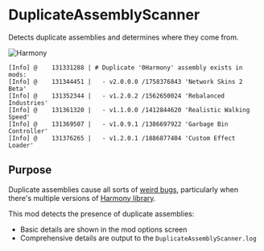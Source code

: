 # DuplicateAssemblyScanner

Detects duplicate assemblies and determines where they come from.

![Harmony](https://user-images.githubusercontent.com/1386719/75841597-0a8ad580-5dc6-11ea-8041-64054ed53dc2.png)

```
[Info] @    131331288 | # Duplicate '0Harmony' assembly exists in mods:
[Info] @    131344451 |   - v2.0.0.0 /1758376843 'Network Skins 2 Beta'
[Info] @    131352344 |   - v1.2.0.2 /1562650024 'Rebalanced Industries'
[Info] @    131361320 |   - v1.1.0.0 /1412844620 'Realistic Walking Speed'
[Info] @    131369507 |   - v1.0.9.1 /1386697922 'Garbage Bin Controller'
[Info] @    131376265 |   - v1.2.0.1 /1886877404 'Custom Effect Loader'
```

## Purpose

Duplicate assemblies cause all sorts of [weird bugs](https://github.com/CitiesSkylinesMods/TMPE/issues/747), particularly when there's multiple versions of [Harmony library](https://github.com/pardeike/Harmony).

This mod detects the presence of duplicate assemblies:

* Basic details are shown in the mod options screen
* Comprehensive details are output to the `DuplicateAssemblyScanner.log`
